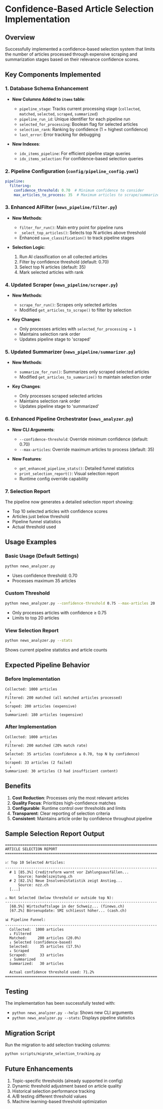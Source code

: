 # Confidence-Based Article Selection Implementation

## Overview
Successfully implemented a confidence-based selection system that limits the number of articles processed through expensive scraping and summarization stages based on their relevance confidence scores.

## Key Components Implemented

### 1. Database Schema Enhancement
- **New Columns Added to `items` table**:
  - `pipeline_stage`: Tracks current processing stage (`collected`, `matched`, `selected`, `scraped`, `summarized`)
  - `pipeline_run_id`: Unique identifier for each pipeline run
  - `selected_for_processing`: Boolean flag for selected articles
  - `selection_rank`: Ranking by confidence (1 = highest confidence)
  - `last_error`: Error tracking for debugging

- **New Indexes**:
  - `idx_items_pipeline`: For efficient pipeline stage queries
  - `idx_items_selection`: For confidence-based selection queries

### 2. Pipeline Configuration (`config/pipeline_config.yaml`)
```yaml
pipeline:
  filtering:
    confidence_threshold: 0.70  # Minimum confidence to consider
    max_articles_to_process: 35  # Maximum articles to scrape/summarize
```

### 3. Enhanced AIFilter (`news_pipeline/filter.py`)
- **New Methods**:
  - `filter_for_run()`: Main entry point for pipeline runs
  - `_select_top_articles()`: Selects top N articles above threshold
  - Enhanced `save_classification()` to track pipeline stages

- **Selection Logic**:
  1. Run AI classification on all collected articles
  2. Filter by confidence threshold (default: 0.70)
  3. Select top N articles (default: 35)
  4. Mark selected articles with rank

### 4. Updated Scraper (`news_pipeline/scraper.py`)
- **New Methods**:
  - `scrape_for_run()`: Scrapes only selected articles
  - Modified `get_articles_to_scrape()` to filter by selection

- **Key Changes**:
  - Only processes articles with `selected_for_processing = 1`
  - Maintains selection rank order
  - Updates pipeline stage to 'scraped'

### 5. Updated Summarizer (`news_pipeline/summarizer.py`)
- **New Methods**:
  - `summarize_for_run()`: Summarizes only scraped selected articles
  - Modified `get_articles_to_summarize()` to maintain selection order

- **Key Changes**:
  - Only processes scraped selected articles
  - Maintains selection rank order
  - Updates pipeline stage to 'summarized'

### 6. Enhanced Pipeline Orchestrator (`news_analyzer.py`)
- **New CLI Arguments**:
  - `--confidence-threshold`: Override minimum confidence (default: 0.70)
  - `--max-articles`: Override maximum articles to process (default: 35)

- **New Features**:
  - `get_enhanced_pipeline_stats()`: Detailed funnel statistics
  - `print_selection_report()`: Visual selection report
  - Runtime config override capability

### 7. Selection Report
The pipeline now generates a detailed selection report showing:
- Top 10 selected articles with confidence scores
- Articles just below threshold
- Pipeline funnel statistics
- Actual threshold used

## Usage Examples

### Basic Usage (Default Settings)
```bash
python news_analyzer.py
```
- Uses confidence threshold: 0.70
- Processes maximum 35 articles

### Custom Threshold
```bash
python news_analyzer.py --confidence-threshold 0.75 --max-articles 20
```
- Only processes articles with confidence ≥ 0.75
- Limits to top 20 articles

### View Selection Report
```bash
python news_analyzer.py --stats
```
Shows current pipeline statistics and article counts

## Expected Pipeline Behavior

### Before Implementation
```
Collected: 1000 articles
  ↓
Filtered: 200 matched (all matched articles processed)
  ↓
Scraped: 200 articles (expensive)
  ↓
Summarized: 180 articles (expensive)
```

### After Implementation
```
Collected: 1000 articles
  ↓
Filtered: 200 matched (20% match rate)
  ↓
Selected: 35 articles (confidence ≥ 0.70, top N by confidence)
  ↓
Scraped: 33 articles (2 failed)
  ↓
Summarized: 30 articles (3 had insufficient content)
```

## Benefits
1. **Cost Reduction**: Processes only the most relevant articles
2. **Quality Focus**: Prioritizes high-confidence matches
3. **Configurable**: Runtime control over thresholds and limits
4. **Transparent**: Clear reporting of selection criteria
5. **Consistent**: Maintains article order by confidence throughout pipeline

## Sample Selection Report Output
```
======================================================================
ARTICLE SELECTION REPORT
======================================================================

📈 Top 10 Selected Articles:
----------------------------------------------------------------------
  # 1 [85.3%] Creditreform warnt vor Zahlungsausfällen...
      Source: handelszeitung.ch
  # 2 [82.1%] Neue Insolvenzstatistik zeigt Anstieg...
      Source: nzz.ch
  [...]

⚠️ Not Selected (below threshold or outside top N):
----------------------------------------------------------------------
  [68.5%] Wirtschaftslage in der Schweiz... (finews.ch)
  [67.2%] Börsenupdate: SMI schliesst höher... (cash.ch)

📊 Pipeline Funnel:
----------------------------------------------------------------------
  Collected:  1000 articles
  ↓ Filtered
  Matched:     200 articles (20.0%)
  ↓ Selected (confidence-based)
  Selected:     35 articles (17.5%)
  ↓ Scraped
  Scraped:      33 articles
  ↓ Summarized
  Summarized:   30 articles

  Actual confidence threshold used: 71.2%
======================================================================
```

## Testing
The implementation has been successfully tested with:
- `python news_analyzer.py --help`: Shows new CLI arguments
- `python news_analyzer.py --stats`: Displays pipeline statistics

## Migration Script
Run the migration to add selection tracking columns:
```bash
python scripts/migrate_selection_tracking.py
```

## Future Enhancements
1. Topic-specific thresholds (already supported in config)
2. Dynamic threshold adjustment based on article quality
3. Historical selection performance tracking
4. A/B testing different threshold values
5. Machine learning-based threshold optimization

